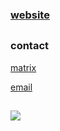 ### [website](https://blck-b.github.io)
##
### contact

[matrix](https://matrix.to/#/@blck-b:matrix.org)

[email](mailto:blck-b@proton.me)
##

<img align="center" src="https://github-readme-stats.vercel.app/api/top-langs/?username=blck-b&layout=compact&theme=dark" />
